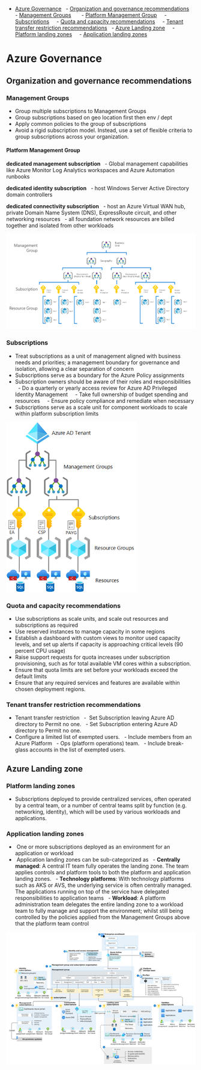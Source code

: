 - [Azure Governance](#azure-governance)
	  - [Organization and governance recommendations](#organization-and-governance-recommendations)
		    - [Management Groups](#management-groups)
			      - [Platform Management Group](#platform-management-group)
		    - [Subscriptions](#subscriptions)
		    - [Quota and capacity recommendations](#quota-and-capacity-recommendations)
		    - [Tenant transfer restriction recommendations](#tenant-transfer-restriction-recommendations)
	  - [Azure Landing zone](#azure-landing-zone)
		    - [Platform landing zones](#platform-landing-zones)
		    - [Application landing zones](#application-landing-zones)
  
# Azure Governance
  
## Organization and governance recommendations

### Management Groups

- Group multiple subscriptions to Management Groups
- Group subscriptions based on geo location first then env / dept
- Apply common policies to the group of subscriptions
- Avoid a rigid subscription model. Instead, use a set of flexible criteria to group subscriptions across your organization.

#### Platform Management Group

**dedicated management subscription**
  - Global management capabilities like Azure Monitor Log Analytics workspaces and Azure Automation runbooks

**dedicated identity subscription**
  - host Windows Server Active Directory domain controllers

**dedicated connectivity subscription**
  - host an Azure Virtual WAN hub, private Domain Name System (DNS), ExpressRoute circuit, and other networking resources
  - all foundation network resources are billed together and isolated from other workloads

  

![MAnagement Groups](assets/large-enterprise-resource-organization.png)

  

  

### Subscriptions

- Treat subscriptions as a unit of management aligned with business needs and priorities; a management boundary for governance and isolation, allowing a clear separation of concern
- Subscriptions serve as a boundary for the Azure Policy assignments
- Subscription owners should be aware of their roles and responsibilities
    - Do a quarterly or yearly access review for Azure AD Privileged Identity Management
    - Take full ownership of budget spending and resources
    - Ensure policy compliance and remediate when necessary
- Subscriptions serve as a scale unit for component workloads to scale within platform subscription limits

  

![Subscription](assets/az-scopes-billing.png)

  

### Quota and capacity recommendations

- Use subscriptions as scale units, and scale out resources and subscriptions as required
- Use reserved instances to manage capacity in some regions
- Establish a dashboard with custom views to monitor used capacity levels, and set up alerts if capacity is approaching critical levels (90 percent CPU usage)
- Raise support requests for quota increases under subscription provisioning, such as for total available VM cores within a subscription.
- Ensure that quota limits are set before your workloads exceed the default limits
- Ensure that any required services and features are available within chosen deployment regions.

### Tenant transfer restriction recommendations

- Tenant transfer restriction
  -  Set Subscription leaving Azure AD directory to Permit no one.
  - Set Subscription entering Azure AD directory to Permit no one.
- Configure a limited list of exempted users.
  - Include members from an Azure Platform
  - Ops (platform operations) team.
  - Include break-glass accounts in the list of exempted users.


## Azure Landing zone

### Platform landing zones

- Subscriptions deployed to provide centralized services, often operated by a central team, or a number of central teams split by function (e.g. networking, identity), which will be used by various workloads and applications.

### Application landing zones

-  One or more subscriptions deployed as an environment for an application or workload
-  Application landing zones can be sub-categorized as
  - **Centrally managed**: A central IT team fully operates the landing zone. The team applies controls and platform tools to both the platform and application landing zones.
  - **Technology platforms**: With technology platforms such as AKS or AVS, the underlying service is often centrally managed. The applications running on top of the service have delegated responsibilities to application teams
  - **Workload**: A platform administration team delegates the entire landing zone to a workload team to fully manage and support the environment; whilst still being controlled by the policies applied from the Management Groups above that the platform team control

 
![Landing zone](assets/ns-arch-cust-expanded.jpg)